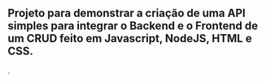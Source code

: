## Projeto para demonstrar a criação de uma API simples para integrar o Backend e o Frontend de um CRUD feito em Javascript, NodeJS, HTML e CSS.

.